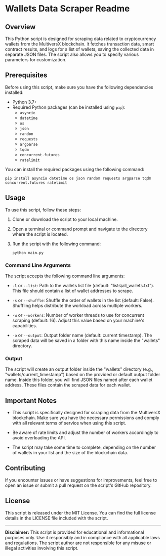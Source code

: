 # Wallets Data Scraper Readme

## Overview

This Python script is designed for scraping data related to cryptocurrency wallets from the MultiversX blockchain. It fetches transaction data, smart contract results, and logs for a list of wallets, saving the collected data in separate JSON files. The script also allows you to specify various parameters for customization.

## Prerequisites

Before using this script, make sure you have the following dependencies installed:

- Python 3.7+
- Required Python packages (can be installed using `pip`):
  - `asyncio`
  - `datetime`
  - `os`
  - `json`
  - `random`
  - `requests`
  - `argparse`
  - `tqdm`
  - `concurrent.futures`
  - `ratelimit`

You can install the required packages using the following command:

```
pip install asyncio datetime os json random requests argparse tqdm concurrent.futures ratelimit
```

## Usage

To use this script, follow these steps:

1. Clone or download the script to your local machine.

2. Open a terminal or command prompt and navigate to the directory where the script is located.

3. Run the script with the following command:

   ```
   python main.py
   ```

### Command Line Arguments

The script accepts the following command line arguments:

- `-l` or `--list`: Path to the wallets list file (default: "lists\all_wallets.txt"). This file should contain a list of wallet addresses to scrape.

- `-s` or `--shuffle`: Shuffle the order of wallets in the list (default: False). Shuffling helps distribute the workload across multiple workers.

- `-w` or `--workers`: Number of worker threads to use for concurrent scraping (default: 16). Adjust this value based on your machine's capabilities.

- `-o` or `--output`: Output folder name (default: current timestamp). The scraped data will be saved in a folder with this name inside the "wallets" directory.

### Output

The script will create an output folder inside the "wallets" directory (e.g., "wallets/current_timestamp") based on the provided or default output folder name. Inside this folder, you will find JSON files named after each wallet address. These files contain the scraped data for each wallet.

## Important Notes

- This script is specifically designed for scraping data from the MultiversX blockchain. Make sure you have the necessary permissions and comply with all relevant terms of service when using this script.

- Be aware of rate limits and adjust the number of workers accordingly to avoid overloading the API.

- The script may take some time to complete, depending on the number of wallets in your list and the size of the blockchain data.

## Contributing

If you encounter issues or have suggestions for improvements, feel free to open an issue or submit a pull request on the script's GitHub repository.

## License

This script is released under the MIT License. You can find the full license details in the LICENSE file included with the script.

---

**Disclaimer:** This script is provided for educational and informational purposes only. Use it responsibly and in compliance with all applicable laws and regulations. The script author are not responsible for any misuse or illegal activities involving this script.
